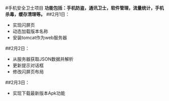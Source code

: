 #手机安全卫士项目
**功能包括：手机防盗，通讯卫士，软件管理，流量统计，手机杀毒，缓存清理等。**
##2月1日：
- 实现闪屏页
- 动态加载版本名称
- 安装tomcat作为web服务器

##2月2日：
- 从服务器获取JSON数据并解析
- 更新提示对话框
- 修改闪屏页布局

##2月3日：
- 实现下载最新版本Apk功能
